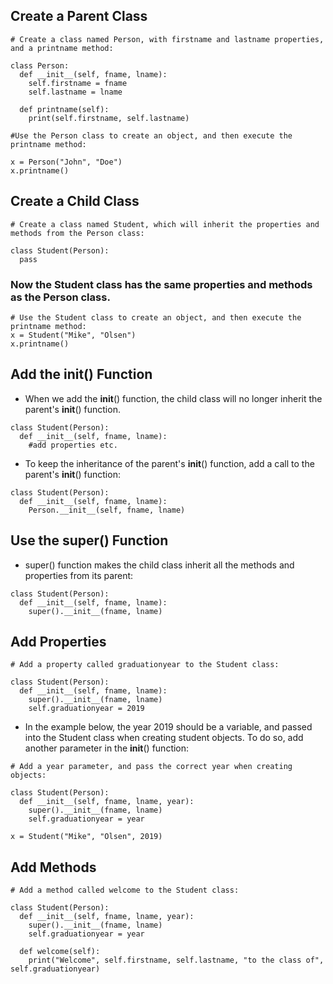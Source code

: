## Create a Parent Class
```
# Create a class named Person, with firstname and lastname properties, and a printname method:

class Person:
  def __init__(self, fname, lname):
    self.firstname = fname
    self.lastname = lname

  def printname(self):
    print(self.firstname, self.lastname)

#Use the Person class to create an object, and then execute the printname method:

x = Person("John", "Doe")
x.printname()
```

## Create a Child Class
```
# Create a class named Student, which will inherit the properties and methods from the Person class:

class Student(Person):
  pass
```

### Now the Student class has the same properties and methods as the Person class.
```
# Use the Student class to create an object, and then execute the printname method:
x = Student("Mike", "Olsen")
x.printname()
```

## Add the __init__() Function
- When we add the __init__() function, the child class will no longer inherit the parent's __init__() function.
```
class Student(Person):
  def __init__(self, fname, lname):
    #add properties etc.
```
- To keep the inheritance of the parent's __init__() function, add a call to the parent's __init__() function:
```
class Student(Person):
  def __init__(self, fname, lname):
    Person.__init__(self, fname, lname)
```

## Use the super() Function
- super() function makes the child class inherit all the methods and properties from its parent:
```
class Student(Person):
  def __init__(self, fname, lname):
    super().__init__(fname, lname)
```

## Add Properties
```
# Add a property called graduationyear to the Student class:

class Student(Person):
  def __init__(self, fname, lname):
    super().__init__(fname, lname)
    self.graduationyear = 2019
```
- In the example below, the year 2019 should be a variable, and passed into the Student class when creating student objects. To do so, add another parameter in the __init__() function:
```
# Add a year parameter, and pass the correct year when creating objects:

class Student(Person):
  def __init__(self, fname, lname, year):
    super().__init__(fname, lname)
    self.graduationyear = year

x = Student("Mike", "Olsen", 2019)
```

## Add Methods
```
# Add a method called welcome to the Student class:

class Student(Person):
  def __init__(self, fname, lname, year):
    super().__init__(fname, lname)
    self.graduationyear = year

  def welcome(self):
    print("Welcome", self.firstname, self.lastname, "to the class of", self.graduationyear)
```

